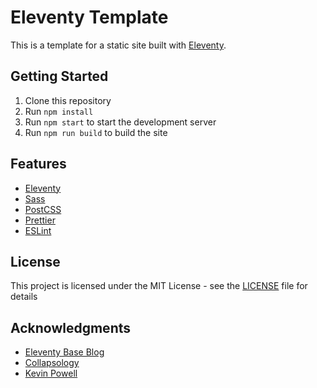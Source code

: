 # Eleventy Template

This is a template for a static site built with [Eleventy](https://www.11ty.dev/).

## Getting Started

1. Clone this repository
2. Run `npm install`
3. Run `npm start` to start the development server
4. Run `npm run build` to build the site

## Features

- [Eleventy](https://www.11ty.dev/)
- [Sass](https://sass-lang.com/)
- [PostCSS](https://postcss.org/)
- [Prettier](https://prettier.io/)
- [ESLint](https://eslint.org/)

## License

This project is licensed under the MIT License - see the [LICENSE](LICENSE) file for details

## Acknowledgments

- [Eleventy Base Blog](https://github.com/11ty/eleventy-base-blog)
- [Collapsology](https://github.com/collapsology/collapsology)
- [Kevin Powell](https://www.youtube.com/watch?v=4wD00RT6d-g)
